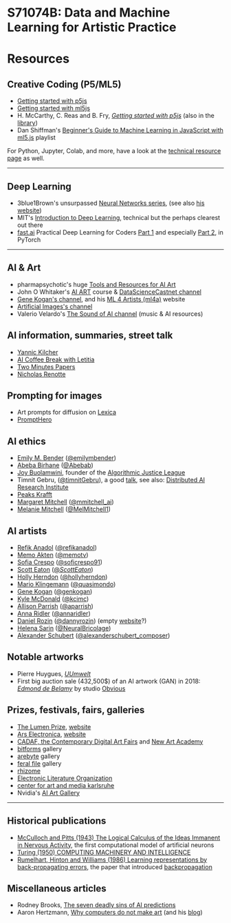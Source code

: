 # S71074B: Data and Machine Learning for Artistic Practice  
# Resources

<!---
Convert this to HTML with https://markdowntohtml.com
-->

## Creative Coding (P5/ML5)

- [Getting started with p5js](https://p5js.org/get-started/)
- [Getting started with ml5js](https://learn.ml5js.org/)
- H. McCarthy, C. Reas and B. Fry, [*Getting started with p5js*](https://openlab.citytech.cuny.edu/emergingmedia/files/2019/03/Make_Getting-Started-with-p5dotjs.pdf) (also in the [library](https://librarysearch.gold.ac.uk/primo-explore/fulldisplay?docid=44GOL_SYMPHONY272547&vid=44GOL_VU1&search_scope=default_scope&tab=default_tab&lang=en_US&context=L))
- Dan Shiffman's [Beginner's Guide to Machine Learning in JavaScript with ml5.js](https://www.youtube.com/watch?v=26uABexmOX4&list=PLRqwX-V7Uu6YPSwT06y_AEYTqIwbeam3y) playlist

For Python, Jupyter, Colab, and more, have a look at the [technical resource page](python.setup/Technical-Resources.md) as well.

---

## Deep Learning

- 3blue1Brown's unsurpassed [Neural Networks series](https://www.youtube.com/watch?v=aircAruvnKk&list=PLZHQObOWTQDNU6R1_67000Dx_ZCJB-3pi), (see also [his website](https://www.3blue1brown.com/lessons/neural-networks))
- MIT's [Introduction to Deep Learning](https://www.youtube.com/watch?v=QDX-1M5Nj7s&list=PLTZ1bhP8GBuTCqeY19TxhHyrwFiot42_U), technical but the perhaps clearest out there
- [fast.ai](https://www.fast.ai/) Practical Deep Learning for Coders [Part 1](https://www.youtube.com/watch?v=8SF_h3xF3cE&list=PLfYUBJiXbdtSvpQjSnJJ_PmDQB_VyT5iU) and especially [Part 2](https://www.youtube.com/watch?v=_7rMfsA24Ls&list=PLfYUBJiXbdtRUvTUYpLdfHHp9a58nWVXP), in PyTorch

---

## AI & Art

- pharmapsychotic's huge [Tools and Resources for AI Art](https://pharmapsychotic.com/tools.html)
- John O Whitaker's [AI ART](https://github.com/johnowhitaker/aiaiart) course & [DataScienceCastnet channel](https://www.youtube.com/@datasciencecastnet)
- [Gene Kogan's channel](https://www.youtube.com/@GeneKogan), and his [ML 4 Artists (ml4a)](https://ml4a.net/) website
- [Artificial Images's channel](https://www.youtube.com/@ArtificialImages)
- Valerio Velardo's [The Sound of AI channel](https://www.youtube.com/@ValerioVelardoTheSoundofAI/playlists) (music & AI resources)

## AI information, summaries, street talk

- [Yannic Kilcher](https://www.youtube.com/@YannicKilcher)
- [AI Coffee Break with Letitia](https://www.youtube.com/@AICoffeeBreak)
- [Two Minutes Papers](https://www.youtube.com/@TwoMinutePapers)
- [Nicholas Renotte](https://www.youtube.com/@NicholasRenotte)

## Prompting for images

- Art prompts for diffusion on [Lexica](https://lexica.art/)
- [PromptHero](https://prompthero.com/)

## AI ethics

- [Emily M. Bender](https://faculty.washington.edu/ebender/) ([@emilymbender](https://twitter.com/emilymbender))
- [Abeba Birhane](https://abebabirhane.com/) ([@Abebab](https://abebabirhane.com/))
- [Joy Buolamwini](https://www.media.mit.edu/people/joyab/overview/), founder of the [Algorithmic Justice League](https://www.ajlunited.org)
- Timnit Gebru, ([@timnitGebru](https://twitter.com/timnitGebru)), a good [talk](https://www.youtube.com/watch?v=b_--xrN3eso), see also: [Distributed AI Research Institute](https://www.dair-institute.org/)
- [Peaks Krafft](https://www.arts.ac.uk/creative-computing-institute/people/peaks-krafft)
- [Margaret Mitchell](https://m-mitchell.com/) ([@mmitchell_ai](https://twitter.com/mmitchell_ai))
- [Melanie Mitchell](https://melaniemitchell.me/) ([@MelMitchell1](https://twitter.com/MelMitchell1))

## AI artists

- [Refik Anadol](https://refikanadol.com/) ([@refikanadol](https://twitter.com/refikanadol))
- [Memo Akten](https://www.memo.tv/) ([@memotv](https://twitter.com/memotv))
- [Sofia Crespo](https://sofiacrespo.com/) ([@soficrespo91](https://twitter.com/soficrespo91))
- [Scott Eaton](https://www.scott-eaton.com/) ([@_ScottEaton_](https://twitter.com/_ScottEaton_))
- [Holly Herndon](https://www.hollyherndon.com/) ([@hollyherndon](https://twitter.com/hollyherndon))
- [Mario Klingemann](https://quasimondo.com/) ([@quasimondo](https://twitter.com/quasimondo))
- [Gene Kogan](https://genekogan.com/) ([@genkogan](https://twitter.com/genekogan))
- [Kyle McDonald](https://kylemcdonald.net/) ([@kcimc](https://twitter.com/kcimc))
- [Allison Parrish](https://www.decontextualize.com/) ([@aparrish](https://friend.camp/@aparrish))
- [Anna Ridler](https://annaridler.com/) ([@annaridler](https://twitter.com/annaridler))
- [Daniel Rozin](https://bitforms.art/artist/daniel-rozin/) ([@dannyrozin](https://www.instagram.com/dannyrozin/?hl=en)) (empty [website](https://www.smoothware.com/)?)
- [Helena Sarin](https://www.neuralbricolage.com/) ([@NeuralBricolage](https://twitter.com/NeuralBricolage))
- [Alexander Schubert](https://www.alexanderschubert.net/) ([@alexanderschubert_composer](https://www.instagram.com/alexanderschubert_composer))

## Notable artworks

- Pierre Huygues, [*UUmwelt*](https://www.serpentinegalleries.org/whats-on/pierre-huyghe-uumwelt/)
- First big auction sale (432,500$) of an AI artwork (GAN) in 2018: [*Edmond de Belamy*](https://en.wikipedia.org/wiki/Edmond_de_Belamy) by studio [Obvious](https://obvious-art.com/)

## Prizes, festivals, fairs, galleries

- [The Lumen Prize](https://www.youtube.com/@thelumenprize229), [website](https://www.lumenprize.com/)
- [Ars Electronica](https://www.youtube.com/@arselectronica), [website](https://ars.electronica.art/news/en/)
- [CADAF, the Contemporary Digital Art Fairs](https://www.youtube.com/@cadaf79) and [New Art Academy](https://www.newartacademy.com/)
- [bitforms](https://bitforms.art/) gallery
- [arebyte](https://www.arebyte.com/) gallery
- [feral file](https://feralfile.com/) gallery
- [rhizome](https://rhizome.org/)
- [Electronic Literature Organization](https://eliterature.org/)
- [center for art and media karlsruhe](https://zkm.de/en/keyword/digital-art)
- Nvidia's [AI Art Gallery](https://www.nvidia.com/en-us/research/ai-art-gallery/)

---

## Historical publications

- [McCulloch and Pitts (1943) The Logical Calculus of the Ideas Immanent in Nervous Activity](https://www.cs.cmu.edu/~./epxing/Class/10715/reading/McCulloch.and.Pitts.pdf), the first computational model of artificial neurons
- [Turing (1950) COMPUTING MACHINERY AND INTELLIGENCE](https://www.cs.ox.ac.uk/activities/ieg/e-library/sources/t_article.pdf)
- [Rumelhart, Hinton and Williams (1986) Learning representations by back-propagating errors](https://www.iro.umontreal.ca/~vincentp/ift3395/lectures/backprop_old.pdf), the paper that introduced [backpropagation](https://en.wikipedia.org/wiki/Backpropagation)
 
## Miscellaneous articles

- Rodney Brooks, [The seven deadly sins of AI predictions](https://www.technologyreview.com/2017/10/06/241837/the-seven-deadly-sins-of-ai-predictions/)
- Aaron Hertzmann, [Why computers do not make art](https://medium.com/@aaronhertzmann/why-computers-do-not-make-art-6c7f9bff6b04) (and his [blog](https://aaronhertzmann.com))
